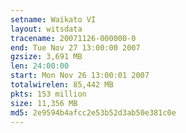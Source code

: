 ```yaml
---
setname: Waikato VI
layout: witsdata
tracename: 20071126-000000-0
end: Tue Nov 27 13:00:00 2007
gzsize: 3,691 MB
len: 24:00:00
start: Mon Nov 26 13:00:01 2007
totalwirelen: 85,442 MB
pkts: 153 million
size: 11,356 MB
md5: 2e9594b4afcc2e53b52d3ab50e381c0e
---
```

